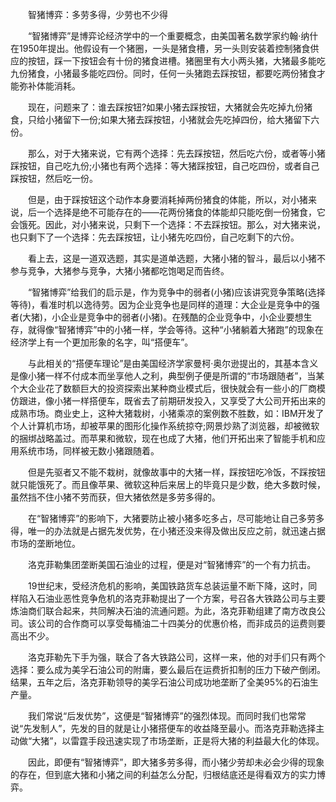 　　智猪博弈：多劳多得，少劳也不少得

　　“智猪博弈”是博弈论经济学中的一个重要概念，由美国著名数学家约翰·纳什在1950年提出。他假设有一个猪圈，一头是猪食槽，另一头则安装着控制猪食供应的按钮，踩一下按钮会有十份的猪食进槽。猪圈里有大小两头猪，大猪最多能吃九份猪食，小猪最多能吃四份。同时，任何一头猪跑去踩按钮，都要吃两份猪食才能弥补体能消耗。

　　现在，问题来了：谁去踩按钮?如果小猪去踩按钮，大猪就会先吃掉九份猪食，只给小猪留下一份;如果大猪去踩按钮，小猪就会先吃掉四份，给大猪留下六份。

　　那么，对于大猪来说，它有两个选择：先去踩按钮，然后吃六份，或者等小猪踩按钮，自己吃九份;小猪也有两个选择：等大猪踩按钮，自己吃四份，或者自己踩按钮，然后吃一份。

　　但是，由于踩按钮这个动作本身要消耗掉两份猪食的体能，所以，对小猪来说，后一个选择是绝不可能存在的——花两份猪食的体能却只能吃倒一份猪食，它会饿死。因此，对小猪来说，只剩下一个选择：不去踩按钮。那么，对大猪来说，也只剩下了一个选择：先去踩按钮，让小猪先吃四份，自己吃剩下的六份。

　　看上去，这是一道双选题，其实是道单选题，大猪小猪的智斗，最后以小猪不参与竞争，大猪参与竞争，大猪小猪都吃饱喝足而告终。

　　“智猪博弈”给我们的启示是，作为竞争中的弱者(小猪)应该讲究竞争策略(选择等待)，看准时机以逸待劳。因为企业竞争也是同样的道理：大企业是竞争中的强者(大猪)，小企业是竞争中的弱者(小猪)。在残酷的企业竞争中，小企业要想生存，就得像“智猪博弈”中的小猪一样，学会等待。这种“小猪躺着大猪跑”的现象在经济学上有一个更加形象的名字，叫“搭便车”。

　　与此相关的“搭便车理论”是由美国经济学家曼柯·奥尔逊提出的，其基本含义是像小猪一样不付成本而坐享他人之利，典型例子便是所谓的“市场跟随者”，当某个大企业花了数额巨大的投资探索出某种商业模式后，很快就会有一些小的厂商模仿跟进，像小猪一样搭便车，既省去了前期研发投入，又享受了大公司开拓出来的成熟市场。商业史上，这种大猪栽树，小猪乘凉的案例数不胜数，如：IBM开发了个人计算机市场，却被苹果的图形化操作系统掠夺;网景炒熟了浏览器，却被微软的捆绑战略盖过。而苹果和微软，现在也成了大猪，他们开拓出来了智能手机和应用系统市场，同样被无数小猪跟随着。

　　但是先驱者又不能不栽树，就像故事中的大猪一样，踩按钮吃冷饭，不踩按钮就只能饿死了。而且像苹果、微软这种后来居上的毕竟只是少数，绝大多数时候，虽然挡不住小猪不劳而获，但大猪依然是多劳多得的。

　　在“智猪博弈”的影响下，大猪要防止被小猪多吃多占，尽可能地让自己多劳多得，唯一的办法就是占据先发优势，在小猪还没来得及做出反应之前，就迅速占据市场的垄断地位。

　　洛克菲勒集团垄断美国石油业的过程，便是对“智猪博弈”的一个有力抗击。

　　19世纪末，受经济危机的影响，美国铁路货车总装运量不断下降，这时，同样陷入石油业恶性竞争危机的洛克菲勒提出了一个方案，号召各大铁路公司与主要炼油商们联合起来，共同解决石油的流通问题。为此，洛克菲勒组建了南方改良公司。该公司的合作商可以享受每桶油二十四美分的优惠价格，而非成员的运费则要高出不少。

　　洛克菲勒先下手为强，联合了各大铁路公司，这样一来，他的对手们只有两个选择：要么成为美孚石油公司的附庸，要么最后在运费折扣制的压力下破产倒闭。结果，五年之后，洛克菲勒领导的美孚石油公司成功地垄断了全美95%的石油生产量。

　　我们常说“后发优势”，这便是“智猪博弈”的强烈体现。而同时我们也常常说“先发制人”，先发的目的就是让小猪搭便车的收益降至最小。而洛克菲勒选择主动做“大猪”，以雷霆手段迅速实现了市场垄断，正是将大猪的利益最大化的体现。

　　因此，即便有“智猪博弈”，即大猪多劳多得，而小猪少劳却未必会少得的现象的存在，但到底大猪和小猪之间的利益怎么分配，归根结底还是得看双方的实力博弈。